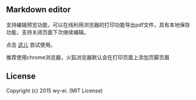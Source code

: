 ## Markdown editor

支持编辑预览功能，可以在线利用浏览器的打印功能导出pdf文件，具有本地保存功能，支持关闭页面下次继续编辑。

点击 [这儿](http://wy-ei.github.io/markdown-editor) 尝试使用。

推荐使用chrome浏览器，火狐浏览器默认会在打印页面上添加页脚页眉

## License

Copyright (c) 2015 wy-ei. (MIT License)